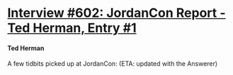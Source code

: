 # [Interview #602: JordanCon Report - Ted Herman, Entry #1](https://www.theoryland.com/intvmain.php?i=602#1)

#### Ted Herman

A few tidbits picked up at JordanCon: (ETA: updated with the Answerer)


